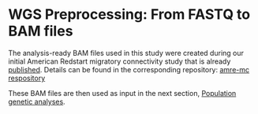 # WGS Preprocessing: From FASTQ to BAM files

The analysis-ready BAM files used in this study were created during our initial American Redstart migratory connectivity study that is already [published](https://onlinelibrary.wiley.com/doi/full/10.1111/mec.17137). Details can be found in the corresponding repository: [amre-mc respository](https://github.com/mgdesaix/amre-mc/blob/main/01_Bioinformatics/README.md)

These BAM files are then used as input in the next section, [Population genetic analyses](https://github.com/mgdesaix/amre-adaptation/blob/main/02_PopulationGenetics/Popgen.md).